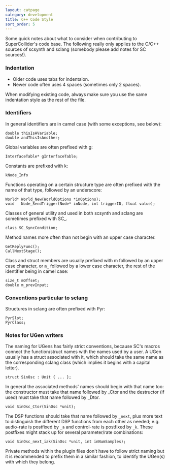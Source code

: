 ```yaml
---
layout: catpage
category: development
title: C++ Code Style
sort_order: 5
---
```



Some quick notes about what to consider when contributing to SuperCollider's code base. The following really only applies to the C/C++ sources of scsynth and sclang (somebody please add notes for SC sources!).

### Indentation

* Older code uses tabs for indentaion.
* Newer code often uses 4 spaces (sometimes only 2 spaces).

When modifying existing code, always make sure you use the same indentation style as the rest of the file.


### Identifiers

In general identifiers are in camel case (with some exceptions, see below):

    double thisIsAVariable;
    double andThisIsAnother;

Global variables are often prefixed with g:

    InterfaceTable* gInterfaceTable;

Constants are prefixed with k:

    kNode_Info

Functions operating on a certain structure type are often prefixed with the name of that type, followed by an underscore:

    World* World_New(WorldOptions *inOptions);
    void   Node_SendTrigger(Node* inNode, int triggerID, float value);

Classes of general utility and used in both scsynth and sclang are sometimes prefixed with SC_.

    class SC_SyncCondition;

Method names more often than not begin with an upper case character.

    GetReplyFunc();
    CallNextStage();

Class and struct members are usually prefixed with m followed by an upper case character, or `m_` followed by a lower case character, the rest of the identifier being in camel case:

    size_t mOffset;
    double m_prevInput;


### Conventions particular to sclang

Structures in sclang are often prefixed with Pyr:

    PyrSlot;
    PyrClass;


### Notes for UGen writers

The naming for UGens has fairly strict conventions, because SC's macros connect the function/struct names with the names used by a user. A UGen usually has a struct associated with it, which should take the same name as the corresponding sclang class (which implies it begins with a capital letter).

    struct SinOsc : Unit { ... };

In general the associated methods' names should begin with that name too: the constructor must take that name followed by _Ctor and the destructor (if used) must take that name followed by _Dtor.

    void SinOsc_Ctor(SinOsc *unit);

The DSP functions should take that name followed by `_next`, plus more text to distinguish the different DSP functions from each other as needed; e.g. audio-rate is postfixed by `_a` and control-rate is postfixed by `_k`. These postfixes might stack up for several parameter/rate combinations:

    void SinOsc_next_iak(SinOsc *unit, int inNumSamples);

Private methods within the plugin files don't have to follow strict naming but it is recommended to prefix them in a similar fashion, to identify the UGen(s) with which they belong.

